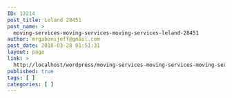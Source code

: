 ```yaml
---
ID: 12214
post_title: Leland 28451
post_name: >
  moving-services-moving-services-moving-services-leland-28451
author: mrgabonijeff@gmail.com
post_date: 2018-03-28 01:51:31
layout: page
link: >
  http://localhost/wordpress/moving-services-moving-services-moving-services-leland-28451/
published: true
tags: [ ]
categories: [ ]
---
```

